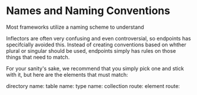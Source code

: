 # Names and Naming Conventions

Most frameworks utilize a naming scheme to understand

Inflectors are often very confusing and even controversial, so endpoints
has specifcially avoided this. Instead of creating conventions based on
whther plural or singular should be used, endpoints simply has rules on
those things that need to match.

For your sanity's sake, we recommend that you simply pick one and stick
with it, but here are the elements that must match:

directory name:
table name:
type name:
collection route:
element route:
